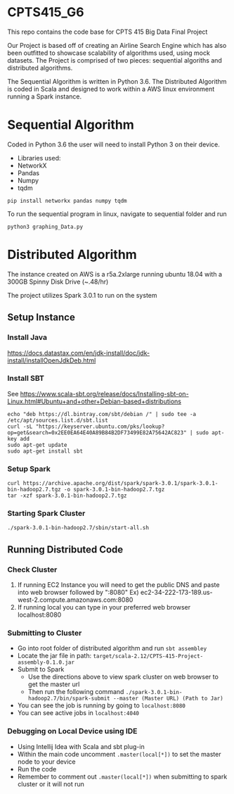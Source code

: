 # CPTS415_G6
  
  This repo contains the code base for CPTS 415 Big Data Final Project
  
  Our Project is based off of creating an Airline Search Engine which has also been outfitted to showcase scalability of algorithms used, using mock datasets. The Project is comprised of two pieces: sequential algoriths and distributed algorithms.
  
  The Sequential Algorithm is written in Python 3.6. The Distributed Algorithm is coded in Scala and designed to work within a AWS linux environment running a Spark instance.
  
  # Sequential Algorithm
  Coded in Python 3.6 the user will need to install Python 3 on their device.
  * Libraries used:
  * NetworkX
  * Pandas  
  * Numpy 
  * tqdm
  ```
  pip install networkx pandas numpy tqdm
  ```
  
  To run the sequential program in linux, navigate to sequential folder and run 
  ```
  python3 graphing_Data.py
  ```
    
  # Distributed Algorithm
  The instance created on AWS is a r5a.2xlarge running ubuntu 18.04 with a 300GB Spinny Disk Drive (~.48/hr)
  
  The project utilizes Spark 3.0.1 to run on the system
  
  ## Setup Instance
  
  ### Install Java
  https://docs.datastax.com/en/jdk-install/doc/jdk-install/installOpenJdkDeb.html
  
  ### Install SBT
  See https://www.scala-sbt.org/release/docs/Installing-sbt-on-Linux.html#Ubuntu+and+other+Debian-based+distributions
```
echo "deb https://dl.bintray.com/sbt/debian /" | sudo tee -a /etc/apt/sources.list.d/sbt.list
curl -sL "https://keyserver.ubuntu.com/pks/lookup?op=get&search=0x2EE0EA64E40A89B84B2DF73499E82A75642AC823" | sudo apt-key add
sudo apt-get update
sudo apt-get install sbt
```
  
  ### Setup Spark
```
curl https://archive.apache.org/dist/spark/spark-3.0.1/spark-3.0.1-bin-hadoop2.7.tgz -o spark-3.0.1-bin-hadoop2.7.tgz
tar -xzf spark-3.0.1-bin-hadoop2.7.tgz
```
  
  ### Starting Spark Cluster
```
./spark-3.0.1-bin-hadoop2.7/sbin/start-all.sh
```
  ## Running Distributed Code
  
  ### Check Cluster
  1. If running EC2 Instance you will need to get the public DNS and paste into web browser followed by ":8080"
    Ex) ec2-34-222-173-189.us-west-2.compute.amazonaws.com:8080
  2. If running local you can type in your preferred web browser localhost:8080
 
 ### Submitting to Cluster
  * Go into root folder of distributed algorithm and run ```sbt assembley```
  * Locate the jar file in path: ```target/scala-2.12/CPTS-415-Project-assembly-0.1.0.jar```
  * Submit to Spark
    * Use the directions above to view spark cluster on web browser to get the master url
    * Then run the following command ```./spark-3.0.1-bin-hadoop2.7/bin/spark-submit --master (Master URL) (Path to Jar)```
  * You can see the job is running by going to ```localhost:8080```
  * You can see active jobs in ```localhost:4040```
  
  ### Debugging on Local Device using IDE
  * Using Intellij Idea with Scala and sbt plug-in
  * Within the main code uncomment ```.master(local[*])``` to set the master node to your device
  * Run the code
  * Remember to comment out ```.master(local[*])``` when submitting to spark cluster or it will not run
